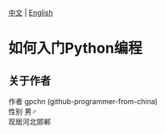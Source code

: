[中文](https://github.com/gpchn/How-to-get-started-programming-python/blob/main/README_zh.md) | [English](https://github.com/gpchn/How-to-get-started-programming-python/blob/main/README.md)
# 如何入门Python编程
## 关于作者
作者 gpchn (github-programmer-from-china)  
性别 男♂  
现居河北邯郸  
